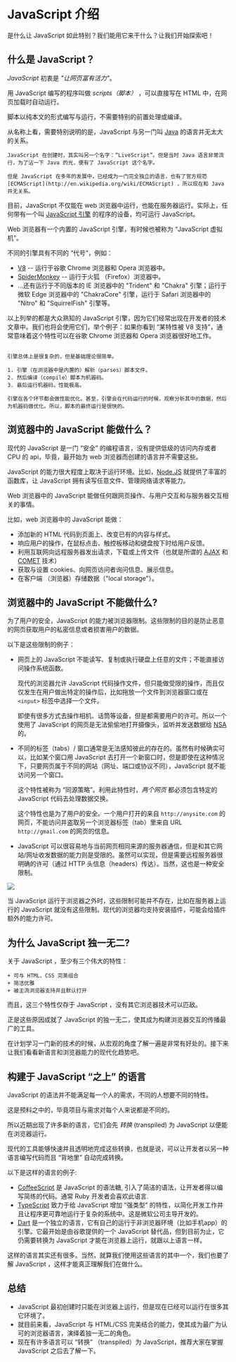 # JavaScript 介绍

是什么让 JavaScript 如此特别？我们能用它来干什么？让我们开始探索吧！

## 什么是 JavaScript？

*JavaScript* 初衷是 *"让网页富有活力"*。

用 JavaScript 编写的程序叫做 *scripts（脚本）* ，可以直接写在 HTML 中，在网页加载时自动运行。

脚本以纯本文的形式编写与运行，不需要特别的前置处理或编译。

从名称上看，需要特别说明的是，JavaScript 与另一门叫 [Java](http://en.wikipedia.org/wiki/Java) 的语言并无太大的关系。

```smart header="为什么是 <u>Java</u>Script?"
JavaScript 在创建时，其实叫另一个名字：“LiveScript”。但是当时 Java 语言非常流行，为了沾一下 Java 的光，便有了 JavaScript 这个名字。

但是 JavaScript 在多年的发展中，已经成为一门完全独立的语言，也有了官方规范 [ECMAScript](http://en.wikipedia.org/wiki/ECMAScript) ，所以现在和 Java 并无关系。
```

目前，JavaScript 不仅能在 web 浏览器中运行，也能在服务器运行。实际上，任何带有一个叫 [JavaScript 引擎](https://en.wikipedia.org/wiki/JavaScript_engine) 的程序的设备，均可运行 JavaScript。

Web 浏览器有一个内置的 JavaScript 引擎，有时候也被称为 “JavaScript 虚拟机”。

不同的引擎具有不同的 “代号”，例如：

- [V8](https://en.wikipedia.org/wiki/V8_(JavaScript_engine)) -- 运行于谷歌 Chrome 浏览器和 Opera 浏览器中。
- [SpiderMonkey](https://en.wikipedia.org/wiki/SpiderMonkey) -- 运行于火狐 （Firefox）浏览器中。
- ...还有运行于不同版本的 IE 浏览器中的 "Trident" 和 "Chakra" 引擎；运行于微软 Edge 浏览器中的 "ChakraCore" 引擎，运行于 Safari 浏览器中的 "Nitro" 和 "SquirrelFish" 引擎等。

以上列举的都是大众熟知的 JavaScript 引擎，因为它们经常出现在开发者的技术文章中。我们也将会使用它们，举个例子：如果你看到 “某特性被 V8 支持”，通常意味着这个特性可以在谷歌 Chrome 浏览器和 Opera 浏览器很好地工作。

```smart header="引擎是怎样工作的？"

引擎总体上是很复杂的，但是基础理论很简单。

1. 引擎（在浏览器中是内置的）解析（parses）脚本文件。
2. 然后编译（compile）脚本为机器码。
3. 最后运行机器码，性能极高。

引擎在各个环节都会做性能优化。甚至，引擎会在代码运行的时候，观察分析其中的数据，然后为机器码做优化。所以，脚本的最终运行是很快的。
```

## 浏览器中的 JavaScript 能做什么？

现代的 JavaScript 是一门 “安全” 的编程语言，没有提供低级的访问内存或者 CPU 的 api，毕竟，最开始为 web 浏览器而创建的语言并不需要这些。

JavaScript 的能力很大程度上取决于运行环境。比如，[Node.JS](https://wikipedia.org/wiki/Node.js) 就提供了丰富的函数库，让 JavaScript 拥有读写任意文件、管理网络请求等能力。

Web 浏览器中的 JavaScript 能做任何跟网页操作、与用户交互和与服务器交互相关的事情。

比如，web 浏览器中的 JavaScript 能做：

- 添加新的 HTML 代码到页面上、改变已有的内容与样式。
- 响应用户的操作，在鼠标点击、触控板移动和键盘按下时给用户反馈。
- 利用互联网向远程服务器发出请求，下载或上传文件（也就是所谓的 [AJAX](https://en.wikipedia.org/wiki/Ajax_(programming)) 和 [COMET](https://en.wikipedia.org/wiki/Comet_(programming)) 技术）
- 获取与设置 cookies、向网页访问者询问信息、展示信息。
- 在客户端 （浏览器）存储数据（"local storage"）。

## 浏览器中的 JavaScript 不能做什么?

为了用户的安全，JavaScript 的能力被浏览器限制。这些限制的目的是防止恶意的网页获取用户的私密信息或者损害用户的数据。

以下是这些限制的例子：

- 网页上的 JavaScript 不能读写、复制或执行硬盘上任意的文件；不能直接访问操作系统函数。

    现代的浏览器允许 JavaScript 代码操作文件，但只能做受限的操作，而且仅仅发生在用户做出特定的操作后，比如拖放一个文件到浏览器窗口或在 `<input>` 标签中选择一个文件。

    即使有很多方式去操作相机、话筒等设备，但是都需要用户的许可。所以一个使用了 JavaScript 的网页是无法偷偷地打开摄像头，监听并发送数据给 [NSA](https://en.wikipedia.org/wiki/National_Security_Agency) 的。

- 不同的标签（tabs）/ 窗口通常是无法感知彼此的存在的。虽然有时候确实可以，比如某个窗口用 JavaScript 去打开一个新窗口时，但是即使在这种情况下，只要网页属于不同的网站（网址、端口或协议不同），JavaScript 就不能访问另一个窗口。

    这个特性被称为 “同源策略”。利用此特性时，*两个网页* 都必须包含特定的 JavaScript 代码去处理数据交换。

    这个特性也是为了用户的安全。一个用户打开的来自 `http://anysite.com` 的网页，不能访问并盗取另一个浏览器标签（tab）里来自 URL `http://gmail.com` 的网页的信息。
    
- JavaScript 可以很容易地与当前网页相同来源的服务器通信，但是和其它网站/网址收发数据的能力则是受限的。虽然可以实现，但是需要远程服务器很明确的许可（通过 HTTP 头信息（headers）传达）。当然，这也是一种安全限制。

![](limitations.png)

当 JavaScript 运行于浏览器之外时，这些限制可能并不存在，比如在服务器上运行的 JavaScript 就没有这些限制。现代的浏览器均支持安装插件，可能会给插件额外的能力许可。

## 为什么 JavaScript 独一无二?

关于 JavaScript ，至少有三个伟大的特性：

```compare
+ 可与 HTML、CSS 完美组合
+ 简洁优雅
+ 被主流浏览器支持并且默认打开
```

而且，这三个特性仅存于 JavaScript ，没有其它浏览器技术可以匹敌。

正是这些原因成就了 JavaScript 的独一无二，使其成为构建浏览器交互的传播最广的工具。

在计划学习一门新的技术的时候，从宏观的角度了解一遍是非常有好处的。接下来让我们看看新语言和浏览器能力的现代化趋势吧。

## 构建于 JavaScript “之上” 的语言

JavaScript 的语法并不能满足每一个人的需求，不同的人想要不同的特性。

这是预料之中的，毕竟项目与需求对每个人来说都是不同的。

所以近期出现了许多新的语言，它们会先 *转换* (transpiled) 为 JavaScript 以便能在浏览器运行。

现代的工具能够快速并且透明地完成这些转换，也就是说，可以让开发者以另一种语言编写代码而且 “背地里” 自动完成转换。

以下是这样的语言的例子:

- [CoffeeScript](http://coffeescript.org/) 是 JavaScript 的语法糖, 引入了简洁的语法，让开发者得以编写简练的代码。通常 Ruby 开发者会喜欢此语言.
- [TypeScript](http://www.typescriptlang.org/) 致力于给 JavaScript 增加 “强类型” 的特性，以简化开发工作并且让程序更可靠地运行于复杂的系统中。这是微软公司主导开发的。
- [Dart](https://www.dartlang.org/) 是一个独立的语言，它有自己的运行于非浏览器环境（比如手机app）的引擎。它最开始是由谷歌提供的一个 JavaScript 替代品，但到目前为止，它仍需要转换为 JavaScript 才能在浏览器上运行，就跟以上语言一样。

这样的语言其实还有很多。当然，就算我们使用这些语言的其中一个，我们也要了解 JavaScript ，这样才能真正理解我们在做什么。

## 总结

- JavaScript 最初创建时只能在浏览器上运行，但是现在已经可以运行在很多其它环境了。
- 就目前来看，JavaScript 与 HTML/CSS 完美结合的能力，使其成为最广为认可的浏览器语言，演绎着独一无二的角色。
- 现在有许多语言可以 “转换” （transpiled）为 JavaScript，推荐大家在掌握 JavaScript 之后去了解一下。
